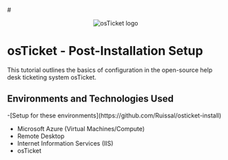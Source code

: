 #<p align="center">
<img src="https://i.imgur.com/Clzj7Xs.png" alt="osTicket logo"/>
</p>

<h1>osTicket - Post-Installation Setup</h1>
This tutorial outlines the basics of configuration in the open-source help desk ticketing system osTicket.<br />


<h2>Environments and Technologies Used</h2>
          -[Setup for these environments](https://github.com/Ruissal/osticket-install) 
  
- Microsoft Azure (Virtual Machines/Compute)
- Remote Desktop
- Internet Information Services (IIS)
- osTicket



